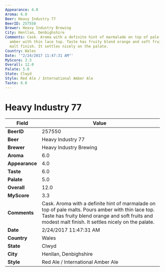 ```yaml
---
Appearance: 4.0
Aroma: 6.0
Beer: Heavy Industry 77
BeerID: 257550
Brewer: Heavy Industry Brewing
City: Henllan, Denbighshire
Comments: Cask. Aroma with a definite hint of marmalade on top of pale malts. Pours
  amber with thin lace top. Taste has fruity blend orange and soft fruits and modest
  malt finish. It settles nicely on the palate.
Country: Wales
Date: '"2/24/2017 11:47:31 AM"'
MyScore: 3.3
Overall: 12.0
Palate: 5.0
State: Clwyd
Style: Red Ale / International Amber Ale
Taste: 6.0
---
```


# Heavy Industry 77

| Field         | Value |
|---------------|-------|
| **BeerID** | 257550 |
| **Beer** | Heavy Industry 77 |
| **Brewer** | Heavy Industry Brewing |
| **Aroma** | 6.0 |
| **Appearance** | 4.0 |
| **Taste** | 6.0 |
| **Palate** | 5.0 |
| **Overall** | 12.0 |
| **MyScore** | 3.3 |
| **Comments** | Cask. Aroma with a definite hint of marmalade on top of pale malts. Pours amber with thin lace top. Taste has fruity blend orange and soft fruits and modest malt finish. It settles nicely on the palate. |
| **Date** | 2/24/2017 11:47:31 AM |
| **Country** | Wales |
| **State** | Clwyd |
| **City** | Henllan, Denbighshire |
| **Style** | Red Ale / International Amber Ale |
